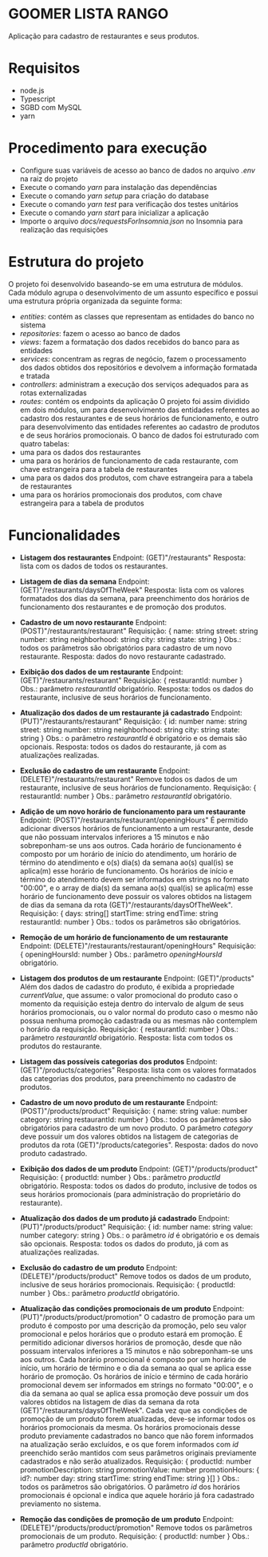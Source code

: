 # GOOMER LISTA RANGO

Aplicação para cadastro de restaurantes e seus produtos.

# Requisitos

- node.js
- Typescript
- SGBD com MySQL
- yarn

# Procedimento para execução

- Configure suas variáveis de acesso ao banco de dados no arquivo *.env* na raiz do projeto
- Execute o comando *yarn* para instalação das dependências
- Execute o comando *yarn setup* para criação do database
- Execute o comando *yarn test* para verificação dos testes unitários
- Execute o comando *yarn start* para inicializar a aplicação
- Importe o arquivo *docs/requestsForInsomnia.json* no Insomnia para realização das requisições

# Estrutura do projeto

O projeto foi desenvolvido baseando-se em uma estrutura de módulos. Cada módulo agrupa o desenvolvimento de um assunto específico e possui uma estrutura própria organizada da seguinte forma:
- *entities*: contém as classes que representam as entidades do banco no sistema
- *repositories*: fazem o acesso ao banco de dados
- *views*: fazem a formatação dos dados recebidos do banco para as entidades
- *services*: concentram as regras de negócio, fazem o processamento dos dados obtidos dos repositórios e devolvem a informação formatada e tratada
- *controllers*: administram a execução dos serviços adequados para as rotas externalizadas
- *routes*: contém os endpoints da aplicação
O projeto foi assim dividido em dois módulos, um para desenvolvimento das entidades referentes ao cadastro dos restaurantes e de seus horários de funcionamento, e outro para desenvolvimento das entidades referentes ao cadastro de produtos e de seus horários promocionais.
O banco de dados foi estruturado com quatro tabelas:
- uma para os dados dos restaurantes
- uma para os horários de funcionamento de cada restaurante, com chave estrangeira para a tabela de restaurantes
- uma para os dados dos produtos, com chave estrangeira para a tabela de restaurantes
- uma para os horários promocionais dos produtos, com chave estrangeira para a tabela de produtos

# Funcionalidades

- **Listagem dos restaurantes**
Endpoint: (GET)"/restaurants"
Resposta: lista com os dados de todos os restaurantes.

- **Listagem de dias da semana**
Endpoint: (GET)"/restaurants/daysOfTheWeek"
Resposta: lista com os valores formatados dos dias da semana, para preenchimento dos horários de funcionamento dos restaurantes e de promoção dos produtos.

- **Cadastro de um novo restaurante**
Endpoint: (POST)"/restaurants/restaurant"
Requisição: {
    name: string
    street: string
    number: string
    neighborhood: string
    city: string
    state: string
}
Obs.: todos os parâmetros são obrigatórios para cadastro de um novo restaurante.
Resposta: dados do novo restaurante cadastrado.

- **Exibição dos dados de um restaurante**
Endpoint: (GET)"/restaurants/restaurant"
Requisição: {
    restaurantId: number
}
Obs.: parâmetro *restaurantId* obrigatório.
Resposta: todos os dados do restaurante, inclusive de seus horários de funcionamento.

- **Atualização dos dados de um restaurante já cadastrado**
Endpoint: (PUT)"/restaurants/restaurant"
Requisição: {
    id: number
    name: string
    street: string
    number: string
    neighborhood: string
    city: string
    state: string
}
Obs.: o parâmetro *restaurantId* é obrigatório e os demais são opcionais.
Resposta: todos os dados do restaurante, já com as atualizações realizadas.

- **Exclusão do cadastro de um restaurante**
Endpoint: (DELETE)"/restaurants/restaurant"
Remove todos os dados de um restaurante, inclusive de seus horários de funcionamento.
Requisição: {
    restaurantId: number
}
Obs.: parâmetro *restaurantId* obrigatório.

- **Adição de um novo horário de funcionamento para um restaurante**
Endpoint: (POST)"/restaurants/restaurant/openingHours"
É permitido adicionar diversos horários de funcionamento a um restaurante, desde que não possuam intervalos inferiores a 15 minutos e não sobreponham-se uns aos outros. Cada horário de funcionamento é composto por um horário de início do atendimento, um horário de término do atendimento e o(s) dia(s) da semana ao(s) qual(is) se aplica(m) esse horário de funcionamento. Os horários de início e término do atendimento devem ser informados em strings no formato "00:00", e o array de dia(s) da semana ao(s) qual(is) se aplica(m) esse horário de funcionamento deve possuir os valores obtidos na listagem de dias da semana da rota (GET)"/restaurants/daysOfTheWeek".
Requisição: {
    days: string[]
	startTime: string
	endTime: string
	restaurantId: number
}
Obs.: todos os parâmetros são obrigatórios.

- **Remoção de um horário de funcionamento de um restaurante**
Endpoint: (DELETE)"/restaurants/restaurant/openingHours"
Requisição: {
    openingHoursId: number
}
Obs.: parâmetro *openingHoursId* obrigatório.

- **Listagem dos produtos de um restaurante**
Endpoint: (GET)"/products"
Além dos dados de cadastro do produto, é exibida a propriedade *currentValue*, que assume: o valor promocional do produto caso o momento da requisição esteja dentro do intervalo de algum de seus horários promocionais, ou o valor normal do produto caso o mesmo não possua nenhuma promoção cadastrada ou as mesmas não contemplem o horário da requisição.
Requisição: {
    restaurantId: number
}
Obs.: parâmetro *restaurantId* obrigatório.
Resposta: lista com todos os produtos do restaurante.

- **Listagem das possíveis categorias dos produtos**
Endpoint: (GET)"/products/categories"
Resposta: lista com os valores formatados das categorias dos produtos, para preenchimento no cadastro de produtos.

- **Cadastro de um novo produto de um restaurante**
Endpoint: (POST)"/products/product"
Requisição: {
    name: string
    value: number
    category: string
    restaurantId: number
}
Obs.: todos os parâmetros são obrigatórios para cadastro de um novo produto. O parâmetro *category* deve possuir um dos valores obtidos na listagem de categorias de produtos da rota (GET)"/products/categories".
Resposta: dados do novo produto cadastrado.

- **Exibição dos dados de um produto**
Endpoint: (GET)"/products/product"
Requisição: {
    productId: number
}
Obs.: parâmetro *productId* obrigatório.
Resposta: todos os dados do produto, inclusive de todos os seus horários promocionais (para administração do proprietário do restaurante).

- **Atualização dos dados de um produto já cadastrado**
Endpoint: (PUT)"/products/product"
Requisição: {
    id: number
    name: string
    value: number
    category: string
}
Obs.: o parâmetro *id* é obrigatório e os demais são opcionais.
Resposta: todos os dados do produto, já com as atualizações realizadas.

- **Exclusão do cadastro de um produto**
Endpoint: (DELETE)"/products/product"
Remove todos os dados de um produto, inclusive de seus horários promocionais.
Requisição: {
    productId: number
}
Obs.: parâmetro *productId* obrigatório.

- **Atualização das condições promocionais de um produto**
Endpoint: (PUT)"/products/product/promotion"
O cadastro de promoção para um produto é composto por uma descrição da promoção, pelo seu valor promocional e pelos horários que o produto estará em promoção. É permitido adicionar diversos horários de promoção, desde que não possuam intervalos inferiores a 15 minutos e não sobreponham-se uns aos outros. Cada horário promocional é composto por um horário de início, um horário de término e o dia da semana ao qual se aplica esse horário de promoção. Os horários de início e término de cada horário promocional devem ser informados em strings no formato "00:00", e o dia da semana ao qual se aplica essa promoção deve possuir um dos valores obtidos na listagem de dias da semana da rota (GET)"/restaurants/daysOfTheWeek". Cada vez que as condições de promoção de um produto forem atualizadas, deve-se informar todos os horários promocionais da mesma. Os horários promocionais desse produto previamente cadastrados no banco que não forem informados na atualização serão excluídos, e os que forem informados com *id* preenchido serão mantidos com seus parâmetros originais previamente cadastrados e não serão atualizados.
Requisição: {
    productId: number
    promotionDescription: string
    promotionValue: number
    promotionHours: {
        id?: number
        day: string
        startTime: string
        endTime: string
    }[]
}
Obs.: todos os parâmetros são obrigatórios. O parâmetro *id* dos horários promocionais é opcional e indica que aquele horário já fora cadastrado previamento no sistema.

- **Remoção das condições de promoção de um produto**
Endpoint: (DELETE)"/products/product/promotion"
Remove todos os parâmetros promocionais de um produto.
Requisição: {
    productId: number
}
Obs.: parâmetro *productId* obrigatório.

